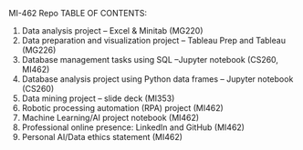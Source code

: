 MI-462 Repo TABLE OF CONTENTS:
1. Data analysis project – Excel & Minitab (MG220)
2. Data preparation and visualization project – Tableau Prep and Tableau (MG226)
3. Database management tasks using SQL –Jupyter notebook (CS260, MI462)
4. Database analysis project using Python data frames – Jupyter notebook (CS260)
5. Data mining project – slide deck (MI353)
6. Robotic processing automation (RPA) project (MI462)	
7. Machine Learning/AI project notebook (MI462)
8. Professional online presence: LinkedIn and GitHub (MI462)
9. Personal AI/Data ethics statement (MI462)
